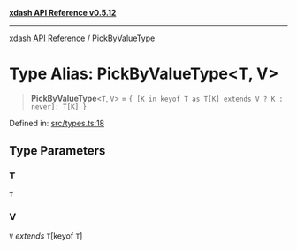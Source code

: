 [**xdash API Reference v0.5.12**](index.md)

***

[xdash API Reference](/xdash/api/index.md) / PickByValueType

# Type Alias: PickByValueType\<T, V\>

> **PickByValueType**\<`T`, `V`\> = `{ [K in keyof T as T[K] extends V ? K : never]: T[K] }`

Defined in: [src/types.ts:18](https://github.com/shtse8/xdash/blob/ed88c6e7ad3be9e5e1e06776f9ca07ed27d97c13/src/types.ts#L18)

## Type Parameters

### T

`T`

### V

`V` *extends* `T`\[keyof `T`\]
